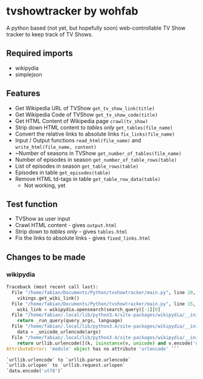
# tvshowtracker by wohfab
A python based (not yet, but hopefully soon) web-controllable TV Show tracker to keep track of TV Shows. 

## Required imports

- wikipydia
- simplejson

## Features

- Get Wikipedia URL of TVShow  `get_tv_show_link(title)`
- Get Wikipedia Code of TVShow `get_tv_show_code(title)`
- Get HTML Content of Wikipedia page `crawl(tv_show)`
- Strip down HTML content to *tables only* `get_tables(file_name)`
- Convert the relative links to absolute links `fix_links(file_name)`
- Input / Output functions `read_html(file_name)` and `write_html(file_name, content)`
- ~Number of seasons in TVShow `get_number_of_tables(file_name)` 
- Number of episodes in season `get_number_of_table_rows(table)`
- List of episodes in season `get_table_rows(table)`
- Episodes in table `get_episodes(table)`
- Remove HTML td-tags in table `get_table_row_data(table)`
  - Not working, yet

## Test function

- TVShow as user input
- Crawl HTML content - gives `output.html`
- Strip down to *tables only* - gives `tables.html`
- Fix the links to absolute links - gives `fixed_links.html`

## Changes to be made

### wikipydia

```Python
Traceback (most recent call last):
  File "/home/fabian/Documents/Python/tvshowtracker/main.py", line 20, in <module>
    vikings.get_wiki_link()
  File "/home/fabian/Documents/Python/tvshowtracker/main.py", line 15, in get_wiki_link
    wiki_link = wikipydia.opensearch(search_query)[-1][0]
  File "/home/fabian/.local/lib/python3.4/site-packages/wikipydia/__init__.py", line 47, in opensearch
    return _run_query(query_args, language)
  File "/home/fabian/.local/lib/python3.4/site-packages/wikipydia/__init__.py", line 33, in _run_query
    data = _unicode_urlencode(args)
  File "/home/fabian/.local/lib/python3.4/site-packages/wikipydia/__init__.py", line 25, in _unicode_urlencode
    return urllib.urlencode([(k, isinstance(v, unicode) and v.encode('utf-8') or v)
AttributeError: 'module' object has no attribute 'urlencode' ```

`urllib.urlencode` to `urllib.parse.urlencode`
`urllib.urlopen` to `urllib.request.urlopen`
`data.encode('utf8')`